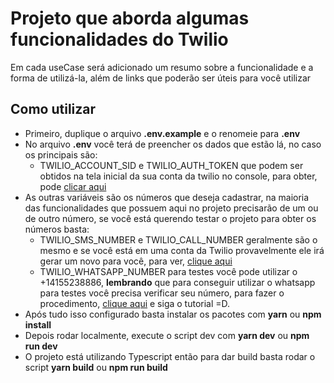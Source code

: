 # Projeto que aborda algumas funcionalidades do Twilio

Em cada useCase será adicionado um resumo sobre a funcionalidade e a forma de utilizá-la, além de links que poderão ser úteis para você utilizar

## Como utilizar

- Primeiro, duplique o arquivo **.env.example** e o renomeie para **.env**
- No arquivo **.env** você terá de preencher os dados que estão lá, no caso os principais são:
  - TWILIO_ACCOUNT_SID e TWILIO_AUTH_TOKEN que podem ser obtidos na tela inicial da sua conta da twilio no console, para obter, pode [clicar aqui](https://www.twilio.com/console)
- As outras variáveis são os números que deseja cadastrar, na maioria das funcionalidades que possuem aqui no projeto precisarão de um ou de outro número, se você está querendo testar o projeto para obter os números basta:
  - TWILIO_SMS_NUMBER e TWILIO_CALL_NUMBER geralmente são o mesmo e se você está em uma conta da Twilio provavelmente ele irá gerar um novo para você, para ver, [clique aqui](https://www.twilio.com/console/phone-numbers)
  - TWILIO_WHATSAPP_NUMBER para testes você pode utilizar o +14155238886, **lembrando** que para conseguir utilizar o whatsapp para testes você precisa verificar seu número, para fazer o procedimento, [clique aqui](https://www.twilio.com/console/sms/whatsapp/learn) e siga o tutorial =D.
- Após tudo isso configurado basta instalar os pacotes com **yarn** ou **npm install**
- Depois rodar localmente, execute o script dev com **yarn dev** ou **npm run dev**
- O projeto está utilizando Typescript então para dar build basta rodar o script **yarn build** ou **npm run build**